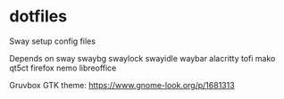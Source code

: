 # dotfiles
Sway setup config files

Depends on sway swaybg swaylock swayidle waybar alacritty tofi mako qt5ct firefox nemo libreoffice

Gruvbox GTK theme: https://www.gnome-look.org/p/1681313
